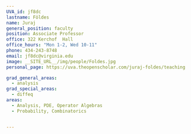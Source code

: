 ```yaml
---
UVA_id: jf8dc
lastname: Földes
name: Juraj
general_position: faculty
position: Associate Professor
office: 322 Kerchof  Hall
office_hours: "Mon 1-2, Wed 10-11"
phone: 434-243-8748
email: jf8dc@virginia.edu
image: __SITE_URL__/img/people/Foldes.jpg
personal_page: https://uva.theopenscholar.com/juraj-foldes/teaching

grad_general_areas:
  - analysis
grad_special_areas:
  - diffeq
areas:
  - Analysis, PDE, Operator Algebras
  - Probability, Combinatorics


---
```

